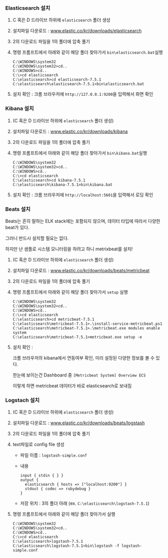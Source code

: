 ### Elasticsearch 설치

1. C 혹은 D 드라이브 하위에 `elasticsearch`  폴더 생성

2. 설치파일 다운로드 : www.elastic.co/kr/downloads/elasticsearch

3. 2의 다운로드 파일을 1의 폴더에 압축 풀기

4. 명령 프롬프트에서 아래와 같이 해당 폴더 찾아가서 `bin\elasticsearch.bat`실행

   ```
   C:\WINDOWS\system32
   C:\WINDOWS\system32>cd..
   C:\WINDOWS>cd..
   C:\>cd elasticsearch
   C:\elasticsearch>cd elasticsearch-7.5.1
   C:\elasticsearch\elasticsearch-7.5.1>bin\elasticsearch.bat
   ```

5. 설치 확인 : 크롬 브라우저에 `http://127.0.0.1:9200`을 입력해서 화면 확인

   

###  Kibana 설치

1. (C 혹은 D 드라이브 하위에 `elasticsearch`  폴더 생성)

2. 설치파일 다운로드 : www.elastic.co/kr/downloads/kibana

3. 2의 다운로드 파일을 1의 폴더에 압축 풀기

4. 명령 프롬프트에서 아래와 같이 해당 폴더 찾아가서 `bin\kibana.bat`실행

   ```
   C:\WINDOWS\system32
   C:\WINDOWS\system32>cd..
   C:\WINDOWS>cd..
   C:\>cd elasticsearch
   C:\elasticsearch>cd kibana-7.5.1
   C:\elasticsearch\kibana-7.5.1>bin\kibana.bat
   ```

5. 설치 확인 : 크롬 브라우저에 `http://localhost:5601`을 입력해서 로딩 확인



### Beats 설치

Beats는 흔히 말하는 ELK stack에는 포함되지 않으며, 데이터 타입에 따라서 다양한 beat가 있다. 

그러니 반드시 설치할 필요는 없다.

하지만 난 샘플로 시스템 모니터링을 하려고 하니 metrixbeat를 설치!

1. (C 혹은 D 드라이브 하위에 `elasticsearch`  폴더 생성)
2. 설치파일 다운로드 : www.elastic.co/kr/downloads/beats/metricbeat
3. 2의 다운로드 파일을 1의 폴더에 압축 풀기

4. 명령 프롬프트에서 아래와 같이 해당 폴더 찾아가서 `setup` 실행

   ```
   C:\WINDOWS\system32
   C:\WINDOWS\system32>cd..
   C:\WINDOWS>cd..
   C:\>cd elasticsearch
   C:\elasticsearch>cd metricbeat-7.5.1
   C:\elasticsearch\metricbeat-7.5.1>.\install-service-metricbeat.ps1
   C:\elasticsearch\metricbeat-7.5.1>.\metricbeat.exe modules enable system
   C:\elasticsearch\metricbeat-7.5.1>metricbeat.exe setup -e
   ```

5. 설치 확인 : 

   크롬 브라우저의 kibana에서 연동여부 확인, 미리 설정된 다양한 정보를 볼 수 있다.

   한눈에 보이는건 Dashboard 중 `[Metricbeat System] Overview ECS`

   이렇게 하면 metricbeat 데이터가 바로 elasticsearch로 보내짐



### Logstach 설치

1. (C 혹은 D 드라이브 하위에 `elasticsearch`  폴더 생성)

2. 설치파일 다운로드 : www.elastic.co/kr/downloads/beats/logstash

3. 2의 다운로드 파일을 1의 폴더에 압축 풀기

4. text파일로 config file 생성

   - 파일 이름 : `logstash-simple.conf`

   - 내용

     ```
     input { stdin { } }
     output {
       elasticsearch { hosts => ["localhost:9200"] }
       stdout { codec => rubydebug }
     }
     ```

   - 저장 위치 : 3의 폴더 아래 (ex. `C:\elasticsearch\logstash-7.5.1`)

4. 명령 프롬프트에서 아래와 같이 해당 폴더 찾아가서 실행

   ```
   C:\WINDOWS\system32
   C:\WINDOWS\system32>cd..
   C:\WINDOWS>cd..
   C:\>cd elasticsearch
   C:\elasticsearch>logstash-7.5.1
   C:\elasticsearch\logstash-7.5.1>bin\logstash -f logstash-simple.conf
   ```

   